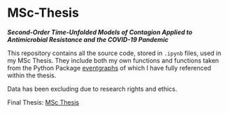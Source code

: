 # MSc-Thesis
***Second-Order Time-Unfolded Models of Contagion Applied to Antimicrobial Resistance and the COVID-19 Pandemic***

This repository contains all the source code, stored in `.ipynb` files, used in my MSc Thesis. They include both my own functions and functions taken from the Python Package [eventgraphs](https://github.com/empiricalstateofmind/eventgraphs) of which I have fully referenced within the thesis.

Data has been excluding due to research rights and ethics.

Final Thesis: [MSc Thesis](https://github.com/Matthew-Packham/MSc-Thesis/blob/main/PACKHAM_MATTHEW_01913930.pdf) 
